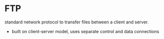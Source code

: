 # FTP
standard network protocol to transfer files between a client and server.
- built on client-server model, uses separate control and data connections 
